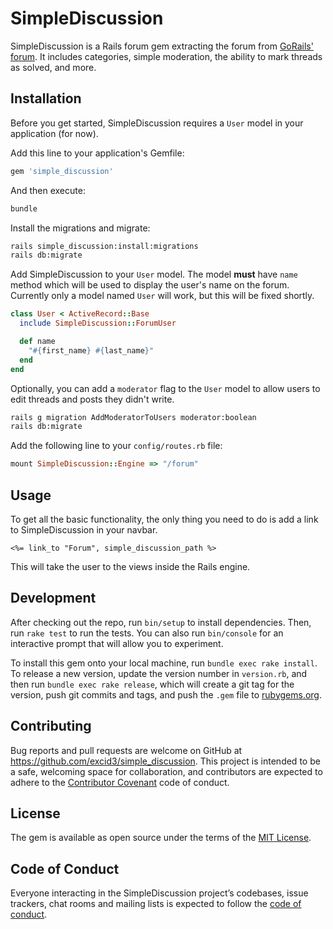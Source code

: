 # SimpleDiscussion

SimpleDiscussion is a Rails forum gem extracting the forum from
[GoRails' forum](https://gorails.com/forum). It includes categories,
simple moderation, the ability to mark threads as solved, and more.

## Installation

Before you get started, SimpleDiscussion requires a `User` model in your application (for now). 

Add this line to your application's Gemfile:

```ruby
gem 'simple_discussion'
```

And then execute:

```bash
bundle
```

Install the migrations and migrate:

```bash
rails simple_discussion:install:migrations
rails db:migrate
```

Add SimpleDiscussion to your `User` model. The model **must** have `name` method which will be used to display the user's name on the forum. Currently only a model named `User` will work, but this will be fixed shortly.

```ruby
class User < ActiveRecord::Base
  include SimpleDiscussion::ForumUser

  def name
    "#{first_name} #{last_name}"
  end
end
```

Optionally, you can add a `moderator` flag to the `User` model to allow users to edit threads and posts they didn't write.

```bash
rails g migration AddModeratorToUsers moderator:boolean
rails db:migrate
```

Add the following line to your `config/routes.rb` file:

```ruby
mount SimpleDiscussion::Engine => "/forum"
```

## Usage

To get all the basic functionality, the only thing you need to do is add a link to SimpleDiscussion in your navbar.

```erb
<%= link_to "Forum", simple_discussion_path %>
```

This will take the user to the views inside the Rails engine.

## Development

After checking out the repo, run `bin/setup` to install dependencies. Then, run `rake test` to run the tests. You can also run `bin/console` for an interactive prompt that will allow you to experiment.

To install this gem onto your local machine, run `bundle exec rake install`. To release a new version, update the version number in `version.rb`, and then run `bundle exec rake release`, which will create a git tag for the version, push git commits and tags, and push the `.gem` file to [rubygems.org](https://rubygems.org).

## Contributing

Bug reports and pull requests are welcome on GitHub at https://github.com/excid3/simple_discussion. This project is intended to be a safe, welcoming space for collaboration, and contributors are expected to adhere to the [Contributor Covenant](http://contributor-covenant.org) code of conduct.

## License

The gem is available as open source under the terms of the [MIT License](http://opensource.org/licenses/MIT).

## Code of Conduct

Everyone interacting in the SimpleDiscussion project’s codebases, issue trackers, chat rooms and mailing lists is expected to follow the [code of conduct](https://github.com/[USERNAME]/simple_discussion/blob/master/CODE_OF_CONDUCT.md).

